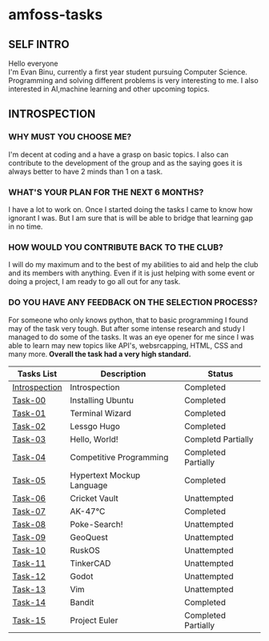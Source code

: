 # amfoss-tasks

## SELF INTRO
Hello everyone<br>
I'm Evan Binu, currently a first year student pursuing Computer Science. Programming and solving different problems is very interesting to me. I also interested in AI,machine learning and other upcoming topics.

## INTROSPECTION
### WHY MUST YOU CHOOSE ME?
I'm decent at coding and a have a grasp on basic topics. I also can contribute to the development of the group and as the saying goes it is always better to have 2 minds than 1 on a task.
### WHAT'S YOUR PLAN FOR THE NEXT 6 MONTHS?
I have a lot to work on. Once I started doing the tasks I came to know how ignorant I was. But I am sure that is will be able to bridge that learning gap in no time.
### HOW WOULD YOU CONTRIBUTE BACK TO THE CLUB?
I will do my maximum and to the best of my abilities to aid and help the club and its members with anything. Even if it is just helping with some event or doing a project, I am ready to go all out for any task.
### DO YOU HAVE ANY FEEDBACK ON THE SELECTION PROCESS?
For someone who only knows python, that to basic programming I found may of the task very tough. But after some intense research and study I managed to do some of the tasks. It was an eye opener for me since I was able to learn may new topics like API's, websrcapping, HTML, CSS and many more.<b>
Overall the task had a very high standard.

**Tasks List**|**Description**|**Status**
--------------|---------------|---------------
[Introspection](https://github.com/RuijerdSuperdia/amfoss_Tasks)|Introspection|Completed
[Task-00](https://github.com/TheHuntsman4/amfoss-tasks/tree/main/task-00)|Installing Ubuntu|Completed
[Task-01](https://github.com/RuijerdSuperdia/amfoss_Tasks/tree/main/task01/codes)|Terminal Wizard|Completed
[Task-02](https://github.com/RuijerdSuperdia/amfoss_Tasks/tree/main/task02)|Lessgo Hugo|Completed
[Task-03](https://github.com/RuijerdSuperdia/amfoss_Tasks/tree/main/task03)|Hello, World!|Completd Partially
[Task-04](https://github.com/TheHuntsman4/amfoss-tasks/tree/main/task-04)|Competitive Programming|Completed Partially
[Task-05](https://github.com/RuijerdSuperdia/amfoss_Tasks/tree/main/task05)|Hypertext Mockup Language|Completed
[Task-06](https://github.com/TheHuntsman4/amfoss-tasks/tree/main/task-06)|Cricket Vault|Unattempted
[Task-07](https://github.com/TheHuntsman4/amfoss-tasks/blob/main/task-07/readme.md)|AK-47℃|Completed
[Task-08](https://github.com/TheHuntsman4/amfoss-tasks/tree/main/task-08)|Poke-Search!|Unattempted
[Task-09](https://github.com/TheHuntsman4/amfoss-tasks/tree/main/task-09)|GeoQuest|Unattempted
[Task-10](https://github.com/TheHuntsman4/amfoss-tasks/tree/main/task-10)|RuskOS|Unattempted
[Task-11](https://github.com/TheHuntsman4/amfoss-tasks/tree/main/task-11)|TinkerCAD|Unattempted
[Task-12](https://github.com/TheHuntsman4/amfoss-tasks/tree/main/task-12)|Godot|Unattempted
[Task-13](https://github.com/TheHuntsman4/amfoss-tasks/tree/main/task-13)|Vim|Unattempted
[Task-14](https://github.com/TheHuntsman4/amfoss-tasks/tree/main/task-14)|Bandit|Completed
[Task-15](https://github.com/TheHuntsman4/amfoss-tasks/tree/main/task-15)|Project Euler|Completed Partially
